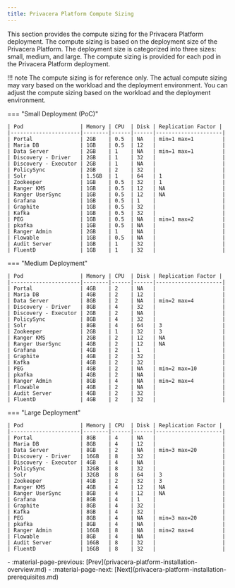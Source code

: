 ```yaml
---
title: Privacera Platform Compute Sizing
---
```


This section provides the compute sizing for the Privacera Platform deployment. The compute sizing is based on the
deployment size of the Privacera Platform. The deployment size is categorized into three sizes: small, medium, and
large. The compute sizing is provided for each pod in the Privacera Platform deployment.


!!! note
    The compute sizing is for reference only. The actual compute sizing may vary based on the workload and the
    deployment environment. You can adjust the compute sizing based on the workload and the deployment environment.

=== "Small Deployment (PoC)"

    | Pod                  | Memory | CPU  | Disk | Replication Factor |
    |----------------------|--------|------|------|---------------------|
    | Portal               | 2GB    | 0.5  | NA   | min=1 max=1         |
    | Maria DB             | 1GB    | 0.5  | 12   |                     |
    | Data Server          | 2GB    | 1    | NA   | min=1 max=1         |
    | Discovery - Driver   | 2GB    | 1    | 32   |                     |
    | Discovery - Executor | 2GB    | 1    | NA   |                     |
    | PolicySync           | 2GB    | 2    | 32   |                     |
    | Solr                 | 1.5GB  | 1    | 64   | 1                   |
    | Zookeeper            | 1GB    | 0.5  | 32   | 1                   |
    | Ranger KMS           | 1GB    | 0.5  | 12   | NA                  |
    | Ranger UserSync      | 1GB    | 0.5  | 12   | NA                  |
    | Grafana              | 1GB    | 0.5  | 1    |                     |
    | Graphite             | 1GB    | 0.5  | 32   |                     |
    | Kafka                | 1GB    | 0.5  | 32   |                     |
    | PEG                  | 1GB    | 0.5  | NA   | min=1 max=2         |
    | pkafka               | 1GB    | 0.5  | NA   |                     |
    | Ranger Admin         | 2GB    | 1    | NA   |                     |
    | Flowable             | 1GB    | 0.5  | NA   |                     |
    | Audit Server         | 1GB    | 1    | 32   |                     |
    | FluentD              | 1GB    | 1    | 32   |                     |

=== "Medium Deployment"

    | Pod                  | Memory | CPU  | Disk | Replication Factor |
    |----------------------|--------|------|------|---------------------|
    | Portal               | 4GB    | 2    | NA   |                     |
    | Maria DB             | 4GB    | 2    | 12   |                     |
    | Data Server          | 8GB    | 2    | NA   | min=2 max=4         |
    | Discovery - Driver   | 8GB    | 4    | 32   |                     |
    | Discovery - Executor | 2GB    | 2    | NA   |                     |
    | PolicySync           | 8GB    | 4    | 32   |                     |
    | Solr                 | 8GB    | 4    | 64   | 3                   |
    | Zookeeper            | 2GB    | 1    | 32   | 3                   |
    | Ranger KMS           | 2GB    | 2    | 12   | NA                  |
    | Ranger UserSync      | 4GB    | 2    | 12   | NA                  |
    | Grafana              | 4GB    | 2    | 1    |                     |
    | Graphite             | 4GB    | 2    | 32   |                     |
    | Kafka                | 4GB    | 2    | 32   |                     |
    | PEG                  | 4GB    | 2    | NA   | min=2 max=10        |
    | pkafka               | 4GB    | 2    | NA   |                     |
    | Ranger Admin         | 8GB    | 4    | NA   | min=2 max=4         |
    | Flowable             | 4GB    | 2    | NA   |                     |
    | Audit Server         | 4GB    | 2    | 32   |                     |
    | FluentD              | 4GB    | 2    | 32   |                     |


=== "Large Deployment"

    | Pod                  | Memory | CPU  | Disk | Replication Factor |
    |----------------------|--------|------|------|---------------------|
    | Portal               | 8GB    | 4    | NA   |                     |
    | Maria DB             | 8GB    | 4    | 12   |                     |
    | Data Server          | 8GB    | 2    | NA   | min=3 max=20        |
    | Discovery - Driver   | 16GB   | 8    | 32   |                     |
    | Discovery - Executor | 4GB    | 4    | NA   |                     |
    | PolicySync           | 32GB   | 8    | 32   |                     |
    | Solr                 | 32GB   | 8    | 64   | 3                   |
    | Zookeeper            | 4GB    | 2    | 32   | 3                   |
    | Ranger KMS           | 4GB    | 4    | 12   | NA                  |
    | Ranger UserSync      | 8GB    | 4    | 12   | NA                  |
    | Grafana              | 8GB    | 4    | 1    |                     |
    | Graphite             | 8GB    | 4    | 32   |                     |
    | Kafka                | 8GB    | 4    | 32   |                     |
    | PEG                  | 8GB    | 4    | NA   | min=3 max=20        |
    | pkafka               | 8GB    | 4    | NA   |                     |
    | Ranger Admin         | 16GB   | 8    | NA   | min=2 max=4         |
    | Flowable             | 8GB    | 4    | NA   |                     |
    | Audit Server         | 16GB   | 8    | 32   |                     |
    | FluentD              | 16GB   | 8    | 32   |                     |


<div class="grid cards" markdown>
-   :material-page-previous: [Prev](privacera-platform-installation-overview.md)
-   :material-page-next: [Next](privacera-platform-installation-prerequisites.md)
</div>
